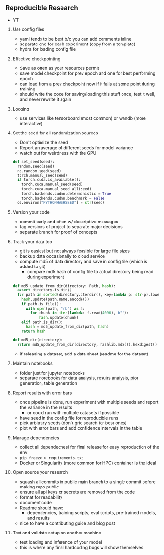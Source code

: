 ## Reproducible Research

- [YT](https://www.youtube.com/watch?v=se7LNICECqI&list=PL20S5EeApOSuFC7PhHtCWtCsqpNKXM64Q&index=5)

1. Use config files

    - yaml tends to be best b/c you can add comments inline
    - separate one for each experiment (copy from a template)
    - hydra for loading config file

2. Effective checkpointing

    - Save as often as your resources permit
    - save model checkpoint for prev epoch and one for best performing epoch
    - can load from a prev checkpoint now if it fails at some point during training
    - should write the code for saving/loading this stuff once, test it well, and never rewrite it again

3. Logging

    - use services like tensorboard (most common) or wandb (more interactive)

4. Set the seed for all randomization sources

    - Don't optimize the seed
    - Report an average of different seeds for model variance
    - watch out for weirdness with the GPU

    ```python
    def set_seed(seed):
      random.seed(seed)
      np.random.seed(seed)
      torch.manual_seed(seed)
      if torch.cuda.is_available():
        torch.cuda.manual_seed(seed)
        torch.cuda.manual_seed_all(seed)
        torch.backends.cudnn.deterministic = True
        torch.backends.cudnn.benchmark = False
      os.environ["PYTHONHASHSEED"] = str(seed)
    ```

5. Version your code

    - commit early and often w/ descriptive messages
    - tag versions of project to separate major decisions
    - separate branch for proof of concepts

6. Track your data too

    - git is easiest but not always feasible for large file sizes
    - backup data occasionally to cloud service
    - compute md5 of data directory and save in config file (which is added to git)
        - compare md5 hash of config file to actual directory being read during experiment

    ``` python
    def md5_update_from_dir(directory: Path, hash):
      assert directory.is_dir()
      for path in sorted(directory.iterdir(), key=lambda p: str(p).lower()):
      	hash.update(path.name.encode())
        if path.is_file():
          with open(path, "rb") as f:
            for chunk in iter(lambda: f.read(4096), b""):
            	hash.update(chunk)
        elif path.is_dir():
          hash = md5_update_from_dir(path, hash)
     	return hash
    
    def md5_dir(directory):
      return md5_update_from_dir(directory, hashlib.md5()).hexdigest()
    ```

    - if releasing a dataset, add a data sheet (readme for the dataset)

7. Maintain notebooks

    - folder just for jupyter notebooks
    - separate notebooks for data analysis, results analysis, plot generation, table generation

8. Report results with error bars

    - once pipeline is done, run experiment with multiple seeds and report the variance in the results
        - or could run with multiple datasets if possible
    - have seed in the config file for reproducible runs
    - pick arbitrary seeds (don't grid search for best ones)
    - plot with error bars and add confidence intervals in the table 

9. Manage dependencies

    - collect all dependecnesi for final release for easy reproduction of the env
    - `pip freeze > requirements.txt`
    - Docker or Singularity (more common for HPC) container is the ideal

10. Open source your research

    - squash all commits in public main branch to a single commit before making repo public 
    - ensure all api keys or secrets are removed from the code
    - format for readability
    - document code
    - Readme should have:
        - dependencies, training scripts, eval scripts, pre-trained models, and results
    - nice to have a contributing guide and blog post

11. Test and validate setup on another machine 

    - test loading and inference of your model
    - this is where any final hardcoding bugs will show themselves